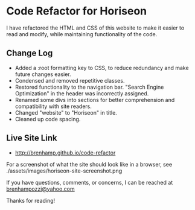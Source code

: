 # Code Refactor for Horiseon

I have refactored the HTML and CSS of this website to make it easier to read and modify, while maintaining functionality of the code.

## Change Log

* Added a :root formatting key to CSS, to reduce redundancy and make future changes easier.
* Condensed and removed repetitive classes.
* Restored functionality to the navigation bar. "Search Engine Optimization" in the header was incorrectly assigned.
* Renamed some divs into sections for better comprehension and compatibility with site readers.
* Changed "website" to "Horiseon" in title.
* Cleaned up code spacing.

## Live Site Link
 
 * http://brenhamp.github.io/code-refactor

For a screenshot of what the site should look like in a browser, see ./assets/images/horiseon-site-screenshot.png

If you have questions, comments, or concerns, I can be reached at brenhampozzi@yahoo.com

Thanks for reading!

